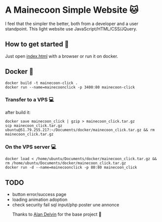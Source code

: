 #  A Mainecoon Simple Website :cat:

I feel that the simpler the better, both from a developer and a user standpoint.
This light website use JavaScript/HTML/CSS/JQuery.

## How to get started :stars:

Just open [index.html](src/index.html) with a browser or run it on docker.

## Docker :whale:

```
docker build -t mainecoon-click .
docker run --name=mainecoonclick -p 3400:80 mainecoon-click
```
### Transfer to a VPS :computer:

after build it:
```
docker save mainecoon_click | gzip > mainecoon_click.tar.gz
scp mainecoon_click.tar.gz ubuntu@51.79.255.217:~/Documents/docker/mainecoon_click.tar.gz && rm mainecoon_click.tar.gz
```

### On the VPS server :computer:

```
docker load < /home/ubuntu/Documents/docker/mainecoon_click.tar.gz && rm /home/ubuntu/Documents/docker/mainecoon_click.tar.gz
docker run -d --name=mainecoonclick -p 80:80 mainecoon_click
```

## TODO

- button error/success page
- loading animation adoption
- check security fail sql input/php poster une annonce

&nbsp;
&nbsp;
&nbsp;
Thanks to [Alan Delvin](https://github.com/AlanDevlin) for the base project :man: 
